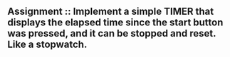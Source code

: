 ## Assignment :: Implement a simple TIMER that displays the elapsed time since the start button was pressed, and it can be stopped and reset. Like a stopwatch.

